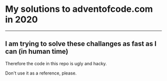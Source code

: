 # My solutions to adventofcode.com in 2020
---
## I am trying to solve these challanges as fast as I can (in human time)
Therefore the code in this repo is ugly and hacky.

Don't use it as a reference, please.

